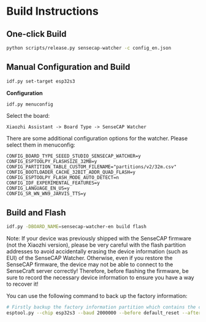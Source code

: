 # Build Instructions

## One-click Build

```bash
python scripts/release.py sensecap-watcher -c config_en.json
```

## Manual Configuration and Build

```bash
idf.py set-target esp32s3
```

**Configuration**

```bash
idf.py menuconfig
```

Select the board:

```
Xiaozhi Assistant -> Board Type -> SenseCAP Watcher
```

There are some additional configuration options for the watcher. Please select them in menuconfig:

```
CONFIG_BOARD_TYPE_SEEED_STUDIO_SENSECAP_WATCHER=y
CONFIG_ESPTOOLPY_FLASHSIZE_32MB=y
CONFIG_PARTITION_TABLE_CUSTOM_FILENAME="partitions/v2/32m.csv"
CONFIG_BOOTLOADER_CACHE_32BIT_ADDR_QUAD_FLASH=y
CONFIG_ESPTOOLPY_FLASH_MODE_AUTO_DETECT=n
CONFIG_IDF_EXPERIMENTAL_FEATURES=y
CONFIG_LANGUAGE_EN_US=y
CONFIG_SR_WN_WN9_JARVIS_TTS=y
```

## Build and Flash

```bash
idf.py -DBOARD_NAME=sensecap-watcher-en build flash
```

Note: If your device was previously shipped with the SenseCAP firmware (not the Xiaozhi version), please be very careful with the flash partition addresses to avoid accidentally erasing the device information (such as EUI) of the SenseCAP Watcher. Otherwise, even if you restore the SenseCAP firmware, the device may not be able to connect to the SenseCraft server correctly! Therefore, before flashing the firmware, be sure to record the necessary device information to ensure you have a way to recover it!

You can use the following command to back up the factory information:

```bash
# Firstly backup the factory information partition which contains the credentials for connecting the SenseCraft server
esptool.py --chip esp32s3 --baud 2000000 --before default_reset --after hard_reset --no-stub read_flash 0x9000 204800 nvsfactory.bin
```
